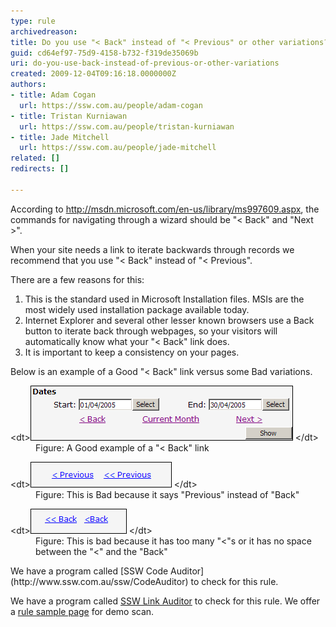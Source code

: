 ```yaml
---
type: rule
archivedreason: 
title: Do you use "< Back" instead of "< Previous" or other variations?
guid: cd64ef97-75d9-4158-b732-f319de35069b
uri: do-you-use-back-instead-of-previous-or-other-variations
created: 2009-12-04T09:16:18.0000000Z
authors:
- title: Adam Cogan
  url: https://ssw.com.au/people/adam-cogan
- title: Tristan Kurniawan
  url: https://ssw.com.au/people/tristan-kurniawan
- title: Jade Mitchell
  url: https://ssw.com.au/people/jade-mitchell
related: []
redirects: []

---
```


According to http://msdn.microsoft.com/en-us/library/ms997609.aspx, the commands for navigating through a wizard should be "< Back" and "Next >".   
<!--endintro-->

When your site needs a link to iterate backwards through records we recommend that you use "< Back" instead of "< Previous".

There are a few reasons for this:

1. This is the standard used in Microsoft Installation files. MSIs are the most widely used installation package available today.
2. Internet Explorer and several other lesser known browsers use a Back button to iterate back through webpages, so your visitors will automatically know what your "< Back" link does.
3. It is important to keep a consistency on your pages.


Below is an example of a Good "< Back" link versus some Bad variations.
<dl class="goodImage">    &lt;dt&gt;<img width="420" height="88" src="textboxeswithshowbutton.gif" alt="Good"> &lt;/dt&gt;
    <dd>Figure: A Good example of a "< Back" link </dd></dl><dl class="badImage">    &lt;dt&gt;<img width="226" height="41" src="badpreviouslink.gif" alt="Bad"> &lt;/dt&gt;
    <dd>Figure: This is Bad because it says "Previous" instead of "Back" </dd></dl><dl class="goodImage">    &lt;dt&gt;<img width="154" height="40" src="badbacklink.gif" alt="Good"> &lt;/dt&gt;
    <dd>Figure: This is bad because it has too many "<"s or it has no space between the "<" and the "Back" </dd></dl>
We have a program called [SSW Code Auditor](http://www.ssw.com.au/ssw/CodeAuditor) to check for this rule.


We have a program called [SSW Link Auditor](http://www.ssw.com.au/ssw/LinkAuditor) to check for this rule. We offer a [rule sample page](http://www.ssw.com.au/SSW/LinkAuditor/Samples/Rules/ReadingBackLink.aspx) for demo scan.
